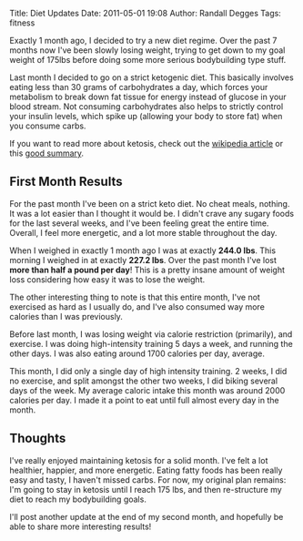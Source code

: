 Title: Diet Updates
Date: 2011-05-01 19:08
Author: Randall Degges
Tags: fitness


Exactly 1 month ago, I decided to try a new diet regime. Over the past 7 months
now I've been slowly losing weight, trying to get down to my goal weight of
175lbs before doing some more serious bodybuilding type stuff.

Last month I decided to go on a strict ketogenic diet. This basically involves
eating less than 30 grams of carbohydrates a day, which forces your metabolism
to break down fat tissue for energy instead of glucose in your blood stream. Not
consuming carbohydrates also helps to strictly control your insulin levels,
which spike up (allowing your body to store fat) when you consume carbs.

If you want to read more about ketosis, check out the [wikipedia article][] or
this [good summary][].


## First Month Results

For the past month I've been on a strict keto diet. No cheat meals, nothing. It
was a lot easier than I thought it would be. I didn't crave any sugary foods for
the last several weeks, and I've been feeling great the entire time. Overall, I
feel more energetic, and a lot more stable throughout the day.

When I weighed in exactly 1 month ago I was at exactly **244.0 lbs**. This
morning I weighed in at exactly **227.2 lbs**. Over the past month I've lost
**more than half a pound per day**! This is a pretty insane amount of weight
loss considering how easy it was to lose the weight.

The other interesting thing to note is that this entire month, I've not
exercised as hard as I usually do, and I've also consumed way more calories than
I was previously.

Before last month, I was losing weight via calorie restriction (primarily), and
exercise. I was doing high-intensity training 5 days a week, and running the
other days. I was also eating around 1700 calories per day, average.

This month, I did only a single day of high intensity training. 2 weeks, I did
no exercise, and split amongst the other two weeks, I did biking several days of
the week. My average caloric intake this month was around 2000 calories per day.
I made it a point to eat until full almost every day in the month.


## Thoughts

I've really enjoyed maintaining ketosis for a solid month. I've felt a lot
healthier, happier, and more energetic. Eating fatty foods has been really easy
and tasty, I haven't missed carbs. For now, my original plan remains: I'm going
to stay in ketosis until I reach 175 lbs, and then re-structure my diet to reach
my bodybuilding goals.

I'll post another update at the end of my second month, and hopefully be able to
share more interesting results!


  [wikipedia article]: http://en.wikipedia.org/wiki/Ketogenesis "ketosis"
  [good summary]: http://forum.bodybuilding.com/showthread.php?t=132598293
    "ketosis summary"
